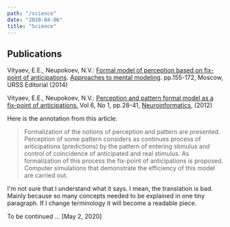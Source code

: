 ```yaml
---
path: "/science"
date: "2020-04-06"
title: "Science"
---
```


## Publications

Vityaev, E.E., Neupokoev, N.V.: [Formal model of perception based on fix-point of anticipations](http://www.math.nsc.ru/AP/ScientificDiscovery/PDF/model_of_perception_sbornik.pdf). [Approaches to mental modeling](http://urss.ru/cgi-bin/db.pl?lang=en&blang=en&page=Book&id=257246). pp.155-172, Moscow, URSS Editorial (2014)

Vityaev, E.E., Neupokoev, N.V.: [Perception and pattern formal model as a fix-point of anticipations.](http://www.niisi.ru/iont/ni/Journal/V6/N1/VityaevNeupokoev_A.pdf) Vol 6, No 1, pp.28-41, [Neuroinformatics](https://www.niisi.ru/iont/ni/Journal/), (2012)

Here is the annotation from this article:
<blockquote>
Formalization of the notions of perception and pattern are presented. Perception of some pattern considers as continues process of anticipations (predictions) by the pattern of entering stimulus and control of coincidence of anticipated and real stimulus. As formalization of this process the fix-point of anticipations is proposed. Computer simulations that demonstrate the efficiency of this model are carried out. 
</blockquote>

I'm not sure that I understand what it says. I mean, the translation is bad. Mainly because so many concepts needed to be explained in one tiny paragraph. If I change terminology it will become a readable piece.

To be continued ... [May 2, 2020]